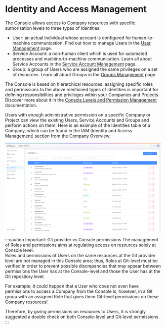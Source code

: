 # Identity and Access Management

The Console allows access to Company resources with specific authorisation levels to three types of Identities:
- User: an actual individual whose account is configured for human-to-machine communication. Find out how to manage Users in the [User Management](/development_suite/identity-and-access-management/user-management.md) page. 
- Service Account: a non-human client which is used for automated processes and machine-to-machine communication. Learn all about Service Accounts in the [Service Account Management](/development_suite/identity-and-access-management/service-account-management.md) page. 
- Group: a group of Users who are assigned the same privileges on a set of resources. Learn all about Groups in the [Groups Management](/development_suite/identity-and-access-management/group-management.md) page. 

The Console is based on hierarchical resources: assigning specific roles and permissions to the above mentioned types of Identities is important for defining responsibilities and privileges within your Companies and Projects. Discover more about it in the [Console Levels and Permission Management](/development_suite/identity-and-access-management/console-levels-and-permission-management.md) documentation.

Users with enough administrative permission on a specific Company or Project can view the existing Users, Service Accounts and Groups and perform actions on them. Here is an example of the Identities table of a Company, which can be found in the IAM (Identity and Access Management) section from the Company Overview:  

![identities table](./img/identities_table.png)

:::caution Important: Git provider vs Console permissions
The management of Roles and permissions aims at regulating access on resources solely at Console level.  
Roles and permissions of Users on the same resources at the Git provider level are not managed in this Console area; thus, Roles at Git-level must be verified in order to prevent possible discrepancies that may appear between permissions the User has at the Console-level and those the User has at the Git repository level.

For example, it could happen that a User who does not even have permissions to access a Company from the Console is, however, in a Git group with an assigned Role that gives them Git-level permissions on these Company resources!

Therefore, by giving permissions on resources to Users, it is strongly suggested a double check on both Console-level and Git-level permissions.
:::